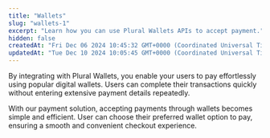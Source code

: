 ```yaml
---
title: "Wallets"
slug: "wallets-1"
excerpt: "Learn how you can use Plural Wallets APIs to accept payment."
hidden: false
createdAt: "Fri Dec 06 2024 10:45:32 GMT+0000 (Coordinated Universal Time)"
updatedAt: "Tue Dec 10 2024 10:05:45 GMT+0000 (Coordinated Universal Time)"
---
```

By integrating with Plural Wallets, you enable your users to pay effortlessly using popular digital wallets. Users can complete their transactions quickly without entering extensive payment details repeatedly.

With our payment solution, accepting payments through wallets becomes simple and efficient. User can choose their preferred wallet option to pay, ensuring a smooth and convenient checkout experience.
